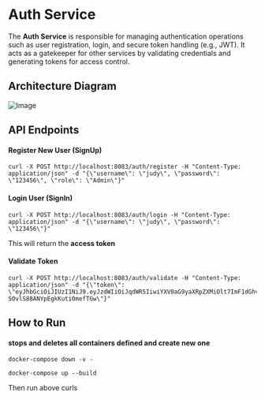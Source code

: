 # Auth Service

The **Auth Service** is responsible for managing authentication operations such as user registration, login, and secure token handling (e.g., JWT). It acts as a gatekeeper for other services by validating credentials and generating tokens for access control.

## Architecture Diagram
![Image](https://github.com/user-attachments/assets/55da1de6-4f58-4f85-845e-bf2e09397500)

## API Endpoints
#### Register New User (SignUp)
```
curl -X POST http://localhost:8083/auth/register -H "Content-Type: application/json" -d "{\"username\": \"judy\", \"password\": \"123456\", \"role\": \"Admin\"}"
```

#### Login User (SignIn)
```
curl -X POST http://localhost:8083/auth/login -H "Content-Type: application/json" -d "{\"username\": \"judy\", \"password\": \"123456\"}"
```
This will return the **access token**

#### Validate Token
```
curl -X POST http://localhost:8083/auth/validate -H "Content-Type: application/json" -d "{\"token\": \"eyJhbGciOiJIUzI1NiJ9.eyJzdWIiOiJqdWR5IiwiYXV0aG9yaXRpZXMiOlt7ImF1dGhvcml0eSI6IkFkbWluIn1dLCJpYXQiOjE3NDgwNTU4NDYsImV4cCI6MTc0ODA1OTQ0Nn0.T23AanTwgLG6rV1fC-SOvlS88ANYpEgkKuti0mefTGw\"}"
```

## How to Run

#### stops and deletes all containers defined and create new one
```
docker-compose down -v - 
```

```
docker-compose up --build
```
Then run above curls
